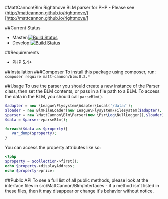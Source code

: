 #MattCannon\Blm
Rightmove BLM parser for PHP - Please see (http://mattcannon.github.io/rightmove/)[http://mattcannon.github.io/rightmove/]

##Current Status
* Master:[![Build Status](https://travis-ci.org/mattcannon/Blm.svg?branch=master)](https://travis-ci.org/mattcannon/Blm)
* Develop:[![Build Status](https://travis-ci.org/mattcannon/Blm.svg?branch=develop)](https://travis-ci.org/mattcannon/Blm)

##Requirements
* PHP 5.4+

##Installation
###Composer
To install this package using composer, run:
```composer require matt-cannon/blm:0.2.*```

##Usage
 To use the parser you should create a new instance of the Parser class, then set 
 the BLM contents, or pass in a file path to a BLM.
 To access the data in the BLM, you should call ```parseBlm()```.
 
 ```php
 $adapter = new \League\Flysystem\Adapter\Local('/data/');
 $loader = new BlmFileLoader(new League\Flysystem\Filesystem($adapter),'BlmFile.blm');
 $parser = new \MattCannon\Blm\Parser(new \Psr\Log\NullLogger(),$loader);
 $data = $parser->parseBlm();
 
 foreach($data as $property){
    var_dump($property);
 }
 ```

You can access the property attributes like so:

```php
<?php
$property = $collection->first();
echo $property->displayAddress;
echo $property->price;
```

##Public API
To see a full list of all public methods, please look at the interface 
files in src/MattCannon/Blm/Interfaces - if a method isn't listed 
in these files, then it may disappear or change it's behavior without notice.

